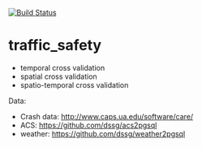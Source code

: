 [![Build Status](https://travis-ci.org/jtwalsh0/traffic_safety.svg?branch=master)](https://travis-ci.org/jtwalsh0/traffic_safety)

# traffic_safety

* temporal cross validation
* spatial cross validation
* spatio-temporal cross validation

Data:
* Crash data: http://www.caps.ua.edu/software/care/
* ACS: https://github.com/dssg/acs2pgsql
* weather: https://github.com/dssg/weather2pgsql
